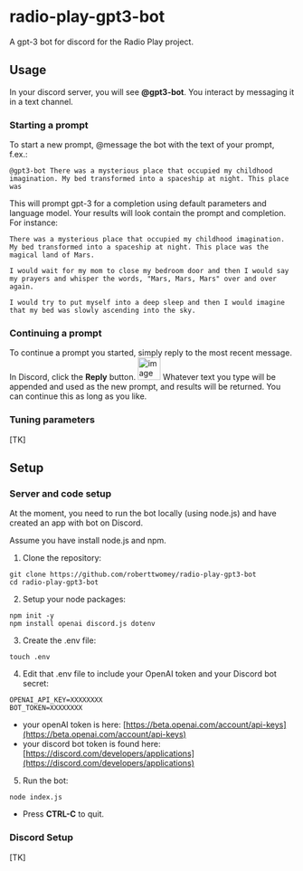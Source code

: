 # radio-play-gpt3-bot
A gpt-3 bot for discord for the Radio Play project.

## Usage

In your discord server, you will see **@gpt3-bot**. You interact by messaging it in a text channel.

### Starting a prompt

To start a new prompt, @message the bot with the text of your prompt, f.ex.: 
```
@gpt3-bot There was a mysterious place that occupied my childhood imagination. My bed transformed into a spaceship at night. This place was
```

This will prompt gpt-3 for a completion using default parameters and language model. Your results will look contain the prompt and completion. For instance:
```
There was a mysterious place that occupied my childhood imagination. My bed transformed into a spaceship at night. This place was the magical land of Mars.

I would wait for my mom to close my bedroom door and then I would say my prayers and whisper the words, "Mars, Mars, Mars" over and over again.

I would try to put myself into a deep sleep and then I would imagine that my bed was slowly ascending into the sky.
```

### Continuing a prompt

To continue a prompt you started, simply reply to the most recent message. In Discord, click the **Reply** button. <img width="40" alt="image" src="https://user-images.githubusercontent.com/1598545/193463923-9ae63096-3775-4247-8fda-fa5ea8c18ef7.png"> Whatever text you type will be appended and used as the new prompt, and results will be returned. You can continue this as long as you like.


### Tuning parameters

[TK]

## Setup

### Server and code setup
At the moment, you need to run the bot locally (using node.js) and have created an app with bot on Discord. 

Assume you have install node.js and npm. 

1. Clone the repository: 
```
git clone https://github.com/roberttwomey/radio-play-gpt3-bot
cd radio-play-gpt3-bot
```
2. Setup your node packages: 
```
npm init -y
npm install openai discord.js dotenv
```

3. Create the .env file: 
```
touch .env
```

4. Edit that .env file to include your OpenAI token and your Discord bot secret: 

```
OPENAI_API_KEY=XXXXXXXX
BOT_TOKEN=XXXXXXXX
```

   - your openAI token is here: [https://beta.openai.com/account/api-keys](https://beta.openai.com/account/api-keys)
   - your discord bot token is found here: [https://discord.com/developers/applications](https://discord.com/developers/applications)
5. Run the bot: 

```
node index.js
```

  - Press **CTRL-C** to quit.
  
### Discord Setup

[TK]

